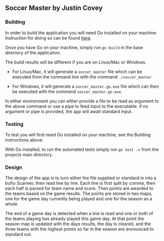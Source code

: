 ## Soccer Master by Justin Covey

### Building
In order to build the application you will need Go installed on your machine. 
Instruction for doing so can be found [here](https://go.dev/doc/install).

Once you have Go on your machine, simply run `go build` in the base directory of the application.

The build results will be different if you are on Linux/Mac or Windows.

- For Linux/Mac, it will generate a `soccer_master` file 
which can be executed from the command line with the command `./soccer_master`

- For Windows, it will generate a `soccer_master.go.exe` file 
which can then be executed with the command `soccer_master.go.exe`.

In either environment you can either provide a file to be read as argument to the above command or use a pipe to feed input to the executable.
if no argument or pipe is provided, the app will await standard input.

### Testing
To test you will first need Go installed on your machine, see the Building instructions above.

With Go installed, to run the automated tests simply run `go test -v` from the projects 
main directory.


### Design

The design of the app is to turn either the file supplied or standard in into a bufio Scanner,
then read line by line. Each line is first split by comma, then each half is parsed for team 
name and score. Then points are awarded to the teams based on the game results.
The points are stored in two maps, one for the game day currently being played and one for the 
season as a whole.

The end of a game day is detected when a line is read and one or both of the teams playing has 
already played this game day. At that point the season map is updated with the days results, 
the day is cleared, and the three teams with the highest points so far in the season are announced
to standard out.
